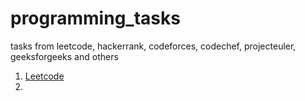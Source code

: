 # programming_tasks
tasks from leetcode, hackerrank, codeforces, codechef, projecteuler, geeksforgeeks and others

1. [Leetcode](leetcode/README.md)
2. 